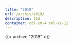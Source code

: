 ```yaml
---
title: "2019"
url: /archiv/2019/
description: tbd
container: col-sm-4 col-xs-12
---
```


{{< archive "2019" >}}

